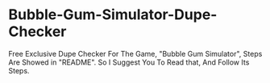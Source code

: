 # Bubble-Gum-Simulator-Dupe-Checker
Free Exclusive Dupe Checker For The Game, "Bubble Gum Simulator", Steps Are Showed in "README". So I Suggest You To Read that, And Follow Its Steps.

